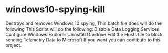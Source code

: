 # windows10-spying-kill
Destroys and removes Windows 10 spying, This batch file does will do the following
 This Script will do the following:
 Disable Data Logging Services
 Configure Windows Explorer
Uninstall Onedrive
Edit the Hosts file to block sending Telemetry Data to Microsoft
If you want you can contibute to this project.

